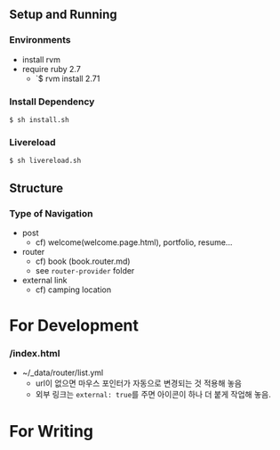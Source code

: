 ## Setup and Running

### Environments

- install rvm
- require ruby 2.7
  - `$ rvm install 2.71

### Install Dependency

```
$ sh install.sh
```

### Livereload

```
$ sh livereload.sh
```

## Structure

### Type of Navigation

- post
  - cf) welcome(welcome.page.html), portfolio, resume...
- router
  - cf) book (book.router.md)
  - see `router-provider` folder
- external link
  - cf) camping location

# For Development

### /index.html

- ~/\_data/router/list.yml
  - url이 없으면 마우스 포인터가 자동으로 변경되는 것 적용해 놓음
  - 외부 링크는 `external: true`를 주면 아이콘이 하나 더 붙게 작업해 놓음.

# For Writing
